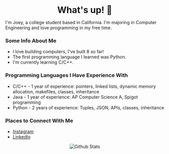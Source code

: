 <h1 style="margin: auto; text-align: center;"> What's up! 👋 </h1>

I'm Joey, a college student based in California. I'm majoring in Computer Engineering and love programming in my free time.

### Some Info About Me
- I love building computers, I've built 8 so far!
- The first programming language I learned was Python.
- I'm currently learning C/C++.


### Programming Languages I Have Experience With
- C/C++ - 1 year of experience: pointers, linked lists, dynamic memory allocation, makefiles, classes, inheritance
- Java - 1 year of experience: AP Computer Science A, Spigot programming
- Python - 2 years of experience: Tuples, JSON, APIs, classes, inheritance

### Places to Connect With Me
- [Instagram][instagram]
- [LinkedIn][linkedin]

<p align="center">
   <img src="https://github-readme-stats.vercel.app/api?username=joeybalardeta&show_icons=true&theme=dark&count_private=true" alt="Github Stats"/>
</p>

[instagram]: https://www.instagram.com/joeybalardeta/
[linkedin]: https://www.linkedin.com/in/joseph-balardeta-78a501187/
